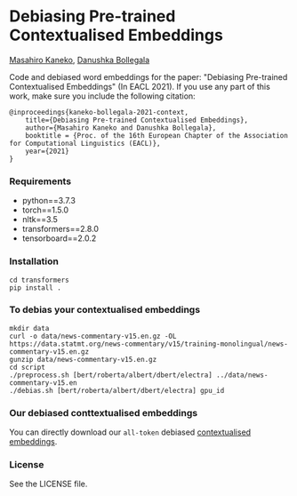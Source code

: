 # Debiasing Pre-trained Contextualised Embeddings

[Masahiro Kaneko](https://sites.google.com/view/masahirokaneko/english?authuser=0), [Danushka Bollegala](http://danushka.net/)


Code and debiased word embeddings for the paper: "Debiasing Pre-trained Contextualised Embeddings" (In EACL 2021). If you use any part of this work, make sure you include the following citation:

```
@inproceedings{kaneko-bollegala-2021-context,
    title={Debiasing Pre-trained Contextualised Embeddings},
    author={Masahiro Kaneko and Danushka Bollegala},
    booktitle = {Proc. of the 16th European Chapter of the Association for Computational Linguistics (EACL)},
    year={2021}
}
```


### Requirements
- python==3.7.3
- torch==1.5.0
- nltk==3.5
- transformers==2.8.0
- tensorboard==2.0.2

### Installation
```
cd transformers
pip install .
```


### To debias your contextualised embeddings
```
mkdir data
curl -o data/news-commentary-v15.en.gz -OL https://data.statmt.org/news-commentary/v15/training-monolingual/news-commentary-v15.en.gz
gunzip data/news-commentary-v15.en.gz
cd script
./preprocess.sh [bert/roberta/albert/dbert/electra] ../data/news-commentary-v15.en
./debias.sh [bert/roberta/albert/dbert/electra] gpu_id

```

### Our debiased conttextualised embeddings

You can directly download our ``all-token`` debiased [contextualised embeddings](https://drive.google.com/drive/folders/1a99jISCUfTp2E5BNQtIHEelQT-Pf8ayB?usp=sharing).

### License
See the LICENSE file.
